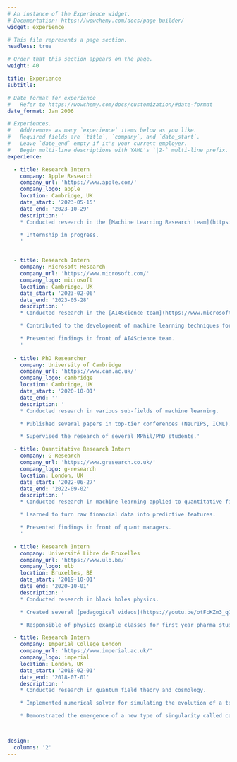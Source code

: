```yaml
---
# An instance of the Experience widget.
# Documentation: https://wowchemy.com/docs/page-builder/
widget: experience

# This file represents a page section.
headless: true

# Order that this section appears on the page.
weight: 40

title: Experience
subtitle:

# Date format for experience
#   Refer to https://wowchemy.com/docs/customization/#date-format
date_format: Jan 2006

# Experiences.
#   Add/remove as many `experience` items below as you like.
#   Required fields are `title`, `company`, and `date_start`.
#   Leave `date_end` empty if it's your current employer.
#   Begin multi-line descriptions with YAML's `|2-` multi-line prefix.
experience:

  - title: Research Intern
    company: Apple Research
    company_url: 'https://www.apple.com/'
    company_logo: apple
    location: Cambridge, UK
    date_start: '2023-05-15'
    date_end: '2023-10-29'
    description: '
    * Conducted research in the [Machine Learning Research team](https://machinelearning.apple.com/).

    * Internship in progress. 
    '


  - title: Research Intern
    company: Microsoft Research
    company_url: 'https://www.microsoft.com/'
    company_logo: microsoft
    location: Cambridge, UK
    date_start: '2023-02-06'
    date_end: '2023-05-28'
    description: '
    * Conducted research in the [AI4Science team](https://www.microsoft.com/en-us/research/lab/microsoft-research-ai4science/)

    * Contributed to the development of machine learning techniques for material discovery. 

    * Presented findings in front of AI4Science team.  
    '
  
  - title: PhD Researcher
    company: University of Cambridge
    company_url: 'https://www.cam.ac.uk/'
    company_logo: cambridge
    location: Cambridge, UK
    date_start: '2020-10-01'
    date_end: ''
    description: '
    * Conducted research in various sub-fields of machine learning.

    * Published several papers in top-tier conferences (NeurIPS, ICML).

    * Supervised the research of several MPhil/PhD students.'

  - title: Quantitative Research Intern
    company: G-Research
    company_url: 'https://www.gresearch.co.uk/'
    company_logo: g-research
    location: London, UK
    date_start: '2022-06-27'
    date_end: '2022-09-02'
    description: '
    * Conducted research in machine learning applied to quantitative finance.

    * Learned to turn raw financial data into predictive features.

    * Presented findings in front of quant managers.  
    '

  - title: Research Intern
    company: Université Libre de Bruxelles
    company_url: 'https://www.ulb.be/'
    company_logo: ulb
    location: Bruxelles, BE
    date_start: '2019-10-01'
    date_end: '2020-10-01'
    description: '
    * Conducted research in black holes physics.

    * Created several [pedagogical videos](https://youtu.be/otFcKZm3_qQ) to help young students with maths and physics.

    * Responsible of physics example classes for first year pharma students.'  

  - title: Research Intern
    company: Imperial College London
    company_url: 'https://www.imperial.ac.uk/'
    company_logo: imperial
    location: London, UK
    date_start: '2018-02-01'
    date_end: '2018-07-01'
    description: '
    * Conducted research in quantum field theory and cosmology.

    * Implemented numerical solver for simulating the evolution of a toy cosmological model.

    * Demonstrated the emergence of a new type of singularity called caustics.'   



design:
  columns: '2'
---
```

